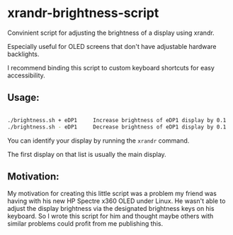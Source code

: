 # xrandr-brightness-script
Convinient script for adjusting the brightness of a display using xrandr.

Especially useful for OLED screens that don't have adjustable hardware backlights.

I recommend binding this script to custom keyboard shortcuts for easy accessibility.

## Usage:
```sh

./brightness.sh + eDP1     Increase brightness of eDP1 display by 0.1
./brightness.sh - eDP1     Decrease brightness of eDP1 display by 0.1
```
You can identify your display by running the `xrandr` command.

The first display on that list is usually the main display.

## Motivation:

My motivation for creating this little script was a problem my friend was having with his new HP Spectre x360 OLED under Linux.
He wasn't able to adjust the display brightness via the designated brightness keys on his keyboard. So I wrote this script for him and thought maybe others with similar problems could profit from me publishing this.
